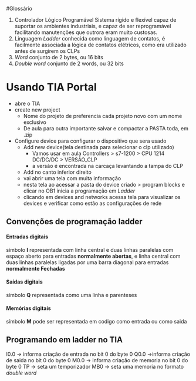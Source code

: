 #Glossário
1. Controlador Lógico Programável
	Sistema rígido e flexível capaz de suportar os ambientes industriais, e capaz de ser reprogramável facilitando manutenções que outrora eram muito custosas.
2. Linguagem *Ladder*
	conhecida como linguagem de contatos, é facilmente associada a lógica de contatos elétricos, como era utilizado antes de surgirem os CLPs
3. *Word*
	conjunto de 2 bytes, ou 16 bits
4. *Double word*
	conjunto de 2 words, ou 32 bits
# Usando TIA Portal

- abre o TIA
- create new project
	- Nome do projeto de preferencia cada projeto novo com um nome exclusivo
	- De aula para outra importante salvar e compactar a PASTA toda, em .zip
- Configure device para configurar o dispositivo que sera usado
	- Add new device(tela destinada para selecionar o clp utilizado)
		- Vamos usar em aula Controllers > s7-1200 > CPU 1214 DC/DC/DC > VERSÃO_CLP
		- a versão é encontrada na carcaça levantando a tampa do CLP
	- Add no canto inferior direito
	- vai abrir uma tela com muita informação
	- nesta tela ao acessar a pasta do device criado > program blocks e clicar no OB1 inicia a programação em *Ladder*
	- clicando em devices and networks acessa tela para visualizar os devices e verificar como estão as configurações de rede

## Convenções de programação ladder
#### Entradas digitais
símbolo **I**
representada com linha central e duas linhas paralelas com espaço aberto para entradas **normalmente abertas**, e linha central com duas linhas paralelas ligadas por uma barra diagonal para entradas **normalmente Fechadas**
#### Saídas digitais
símbolo **Q**
representada como uma linha e parenteses 
#### Memórias digitais
símbolo **M**
pode ser representada em codigo como entrada ou como saida

## Programando em ladder no TIA 
I0.0 -> informa criação de entrada no bit 0 do byte 0
Q0.0 ->informa criação de saida no bit 0 do byte 0
M0.0 -> informa criação de memoria no bit 0 do byte 0
TP -> seta um temporizador
MB0 -> seta uma memoria no formato *double word*
